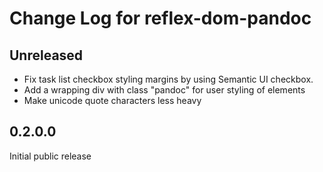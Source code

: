 # Change Log for reflex-dom-pandoc

## Unreleased 

- Fix task list checkbox styling margins by using Semantic UI checkbox.
- Add a wrapping div with class "pandoc" for user styling of elements
- Make unicode quote characters less heavy

## 0.2.0.0

Initial public release

